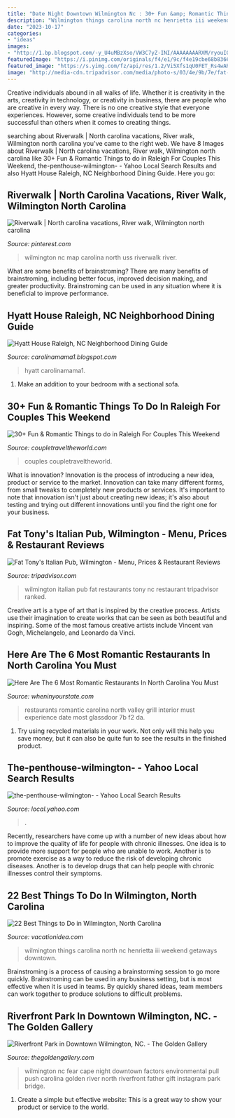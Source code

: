 ```yaml
---
title: "Date Night Downtown Wilmington Nc : 30+ Fun &amp; Romantic Things To Do In Raleigh For Couples This Weekend"
description: "Wilmington things carolina north nc henrietta iii weekend getaways downtown"
date: "2023-10-17"
categories:
- "ideas"
images:
- "http://1.bp.blogspot.com/-y_U4uMBzXso/VW3C7yZ-INI/AAAAAAAARXM/ryouIQZkBFE/s400/IMG_0122.jpg"
featuredImage: "https://i.pinimg.com/originals/f4/e1/9c/f4e19cbe68b83669b13a55f4877ffe44.jpg"
featured_image: "https://s.yimg.com/fz/api/res/1.2/Vi5Xfs1qU0FET_Rs4wAReA--~C/YXBwaWQ9c3JjaGRkO2ZpPWZpbGw7aD00Mjg7cHhvZmY9MDtweW9mZj0wO3E9ODA7dz00Mzg-/https://s.yimg.com/bj/adb6/adb6e59c5737ab351ac9e80e347696c2.jpg"
image: "http://media-cdn.tripadvisor.com/media/photo-s/03/4e/9b/7e/fat-tony-s-italian-pub.jpg"
---
```



Creative individuals abound in all walks of life. Whether it is creativity in the arts, creativity in technology, or creativity in business, there are people who are creative in every way. There is no one creative style that everyone experiences. However, some creative individuals tend to be more successful than others when it comes to creating things.

	

		
searching about Riverwalk | North carolina vacations, River walk, Wilmington north carolina you've came to the right web. We have 8 Images about Riverwalk | North carolina vacations, River walk, Wilmington north carolina like 30+ Fun &amp; Romantic Things to do in Raleigh For Couples This Weekend, the-penthouse-wilmington- - Yahoo Local Search Results and also Hyatt House Raleigh, NC Neighborhood Dining Guide. Here you go:
		
    
## Riverwalk | North Carolina Vacations, River Walk, Wilmington North Carolina

<img loading=lazy src="https://i.pinimg.com/originals/f4/e1/9c/f4e19cbe68b83669b13a55f4877ffe44.jpg" onerror="this.onerror=null;this.src='https://tse1.mm.bing.net/th?id=OIP.L9bcdAU_3TsKdFUso8XDFQHaO9&amp;pid=15.1';" alt="Riverwalk | North carolina vacations, River walk, Wilmington north carolina">

_Source: pinterest.com_

>wilmington nc map carolina north uss riverwalk river. 

	

What are some benefits of brainstroming?
There are many benefits of brainstroming, including better focus, improved decision making, and greater productivity. Brainstroming can be used in any situation where it is beneficial to improve performance.

    
## Hyatt House Raleigh, NC Neighborhood Dining Guide

<img loading=lazy src="http://1.bp.blogspot.com/-y_U4uMBzXso/VW3C7yZ-INI/AAAAAAAARXM/ryouIQZkBFE/s400/IMG_0122.jpg" onerror="this.onerror=null;this.src='https://tse2.mm.bing.net/th?id=OIP.Zfz0my_jPEFIJej2ZeAYOAAAAA&amp;pid=15.1';" alt="Hyatt House Raleigh, NC Neighborhood Dining Guide">

_Source: carolinamama1.blogspot.com_

>hyatt carolinamama1. 

	

1. Make an addition to your bedroom with a sectional sofa.

    
## 30+ Fun &amp; Romantic Things To Do In Raleigh For Couples This Weekend

<img loading=lazy src="http://coupletraveltheworld.com/wp-content/uploads/2020/04/romantic-things-to-do-in-RALEIGH-1.png" onerror="this.onerror=null;this.src='https://tse1.mm.bing.net/th?id=OIP.bcTUmJLk6CxqBxKsxVdN_wHaMs&amp;pid=15.1';" alt="30+ Fun &amp; Romantic Things to do in Raleigh For Couples This Weekend">

_Source: coupletraveltheworld.com_

>couples coupletraveltheworld. 

	

What is innovation?
Innovation is the process of introducing a new idea, product or service to the market. Innovation can take many different forms, from small tweaks to completely new products or services. It's important to note that innovation isn't just about creating new ideas; it's also about testing and trying out different innovations until you find the right one for your business.

    
## Fat Tony&#039;s Italian Pub, Wilmington - Menu, Prices &amp; Restaurant Reviews

<img loading=lazy src="http://media-cdn.tripadvisor.com/media/photo-s/03/4e/9b/7e/fat-tony-s-italian-pub.jpg" onerror="this.onerror=null;this.src='https://tse3.mm.bing.net/th?id=OIP._uMPq_4OYmQqjZTQOXKi_wHaLX&amp;pid=15.1';" alt="Fat Tony&#039;s Italian Pub, Wilmington - Menu, Prices &amp; Restaurant Reviews">

_Source: tripadvisor.com_

>wilmington italian pub fat restaurants tony nc restaurant tripadvisor ranked. 

	

Creative art is a type of art that is inspired by the creative process. Artists use their imagination to create works that can be seen as both beautiful and inspiring. Some of the most famous creative artists include Vincent van Gogh, Michelangelo, and Leonardo da Vinci.

    
## Here Are The 6 Most Romantic Restaurants In North Carolina You Must

<img loading=lazy src="https://wheninyourstate.com/wp-content/uploads/2016/09/green-valley-grill-interior-960x480.jpg" onerror="this.onerror=null;this.src='https://tse1.mm.bing.net/th?id=OIP.GzbFJvBPIK_ilP65TSWLQwHaDt&amp;pid=15.1';" alt="Here Are The 6 Most Romantic Restaurants In North Carolina You Must">

_Source: wheninyourstate.com_

>restaurants romantic carolina north valley grill interior must experience date most glassdoor 7b f2 da. 

	

1) Try using recycled materials in your work. Not only will this help you save money, but it can also be quite fun to see the results in the finished product.

    
## The-penthouse-wilmington- - Yahoo Local Search Results

<img loading=lazy src="https://s.yimg.com/fz/api/res/1.2/Vi5Xfs1qU0FET_Rs4wAReA--~C/YXBwaWQ9c3JjaGRkO2ZpPWZpbGw7aD00Mjg7cHhvZmY9MDtweW9mZj0wO3E9ODA7dz00Mzg-/https://s.yimg.com/bj/adb6/adb6e59c5737ab351ac9e80e347696c2.jpg" onerror="this.onerror=null;this.src='https://tse4.mm.bing.net/th?id=OIP.gfsVsbszCdUGuYR_FVOjewAAAA&amp;pid=15.1';" alt="the-penthouse-wilmington- - Yahoo Local Search Results">

_Source: local.yahoo.com_

>. 

	

Recently, researchers have come up with a number of new ideas about how to improve the quality of life for people with chronic illnesses. One idea is to provide more support for people who are unable to work. Another is to promote exercise as a way to reduce the risk of developing chronic diseases. Another is to develop drugs that can help people with chronic illnesses control their symptoms.

    
## 22 Best Things To Do In Wilmington, North Carolina

<img loading=lazy src="https://vacationidea.com/pix/img25Hy8R/weekend_getaways/best-things-to-do-in-wilmington-nc_g13_mobi.jpg" onerror="this.onerror=null;this.src='https://tse4.mm.bing.net/th?id=OIP.NfwSLQkRSjsXEPd_gOt_SQAAAA&amp;pid=15.1';" alt="22 Best Things to Do in Wilmington, North Carolina">

_Source: vacationidea.com_

>wilmington things carolina north nc henrietta iii weekend getaways downtown. 

	

Brainstroming is a process of causing a brainstorming session to go more quickly. Brainstroming can be used in any business setting, but is most effective when it is used in teams. By quickly shared ideas, team members can work together to produce solutions to difficult problems.

    
## Riverfront Park In Downtown Wilmington, NC. - The Golden Gallery

<img loading=lazy src="http://cdn.supadupa.me/shop/8962/images/848914/CF-at-Night8x12-300dpi_large.jpg?1365193035" onerror="this.onerror=null;this.src='https://tse2.mm.bing.net/th?id=OIP.mDTCshcDPPW6HG8i3lWhgAHaFD&amp;pid=15.1';" alt="Riverfront Park in Downtown Wilmington, NC. - The Golden Gallery">

_Source: thegoldengallery.com_

>wilmington nc fear cape night downtown factors environmental pull push carolina golden river north riverfront father gift instagram park bridge. 

	

1. Create a simple but effective website: This is a great way to show your product or service to the world.

